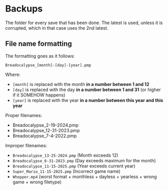 # Backups
The folder for every save that has been done. The latest is used, unless it is corrupted, which in that case uses the 2nd latest.

## File name formatting
The formatting goes as it follows:
```
Breadocalypse_[month]-[day]-[year].pmp
```
Where: 
- `[month]` is replaced with the month **in a number between 1 and 12**
- `[day]` is replaced with the day **in a number between 1 and 31** (or higher if it SOMEHOW happens)
- `[year]` is replaced with the year **in a number between this year and this year**

Proper filenames:
- Breadocalypse_2-19-2024.pmp
- Breadocalypse_12-31-2023.pmp
- Breadocalypse_7-4-2022.pmp

Improper filenames:
- `Breadocalypse_13-25-2024.pmp` (Month exceeds 12)
- `Breadocalypse_6-31-2023.pmp` (Day exceeds maximum for the month)
- `Breadocalypse_11-15-2025.pmp` (Year exceeds current year)
- `Super_Mario_11-15-2025.pmp` (Incorrect game name)
- `Whopper.mp4` (worst format + monthless + dayless + yearless + wrong game + wrong filetype)
